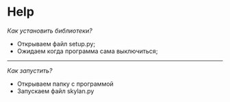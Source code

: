 # Help


*Как установить библиотеки?*
- Открываем файл setup.py;
- Ожидаем когда программа сама выключиться;

---

*Как запустить?*
- Открываем папку с программой
- Запускаем файл skylan.py
